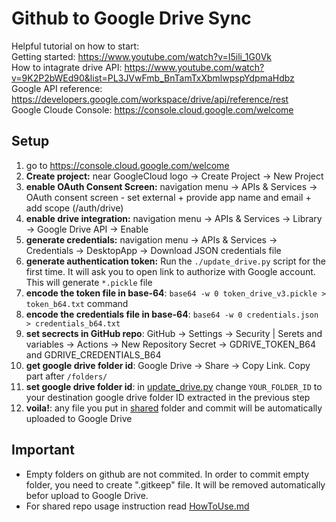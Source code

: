 # Github to Google Drive Sync

Helpful tutorial on how to start:   
Getting started: https://www.youtube.com/watch?v=I5ili_1G0Vk  
How to intagrate drive API: https://www.youtube.com/watch?v=9K2P2bWEd90&list=PL3JVwFmb_BnTamTxXbmlwpspYdpmaHdbz   
Google API reference: https://developers.google.com/workspace/drive/api/reference/rest  
Google Cloude Console: https://console.cloud.google.com/welcome  

## Setup 
1. go to https://console.cloud.google.com/welcome
2. **Create project:** near GoogleCloud logo -> Create Project -> New Project
3. **enable OAuth Consent Screen:** navigation menu -> APIs & Services -> OAuth consent screen - set external + provide app name and email + add scope (/auth/drive)
4. **enable drive integration:** navigation menu -> APIs & Services -> Library -> Google Drive API -> Enable
5. **generate credentials:** navigation menu -> APIs & Services -> Credentials -> DesktopApp -> Download JSON credentials file
6. **generate authentication token:** Run the `./update_drive.py` script for the first time. It will ask you to open link to authorize with Google account. This will generate `*.pickle` file
7. **encode the token file in base-64**: `base64 -w 0 token_drive_v3.pickle > token_b64.txt` command
8. **encode the credentials file in base-64**: `base64 -w 0 credentials.json > credentials_b64.txt`
9. **set secrects in GitHub repo**: GitHub -> Settings -> Security | Serets and variables -> Actions -> New Repository Secret -> GDRIVE_TOKEN_B64 and GDRIVE_CREDENTIALS_B64
10. **get google drive folder id**: Google Drive -> Share -> Copy Link. Copy part after `/folders/` 
11. **set google drive folder id**: in [update_drive.py](.github/workflows/update_drive.py) change `YOUR_FOLDER_ID` to your destination google drive folder ID extracted in the previous step
12. **voila!**: any file you put in [shared](shared/) folder and commit will be automatically uploaded to Google Drive 

## Important
- Empty folders on github are not commited. In order to commit empty folder, you need to create ".gitkeep" file. It will be removed automatically befor upload to Google Drive.
- For shared repo usage instruction read [HowToUse.md](HowToUse.md)